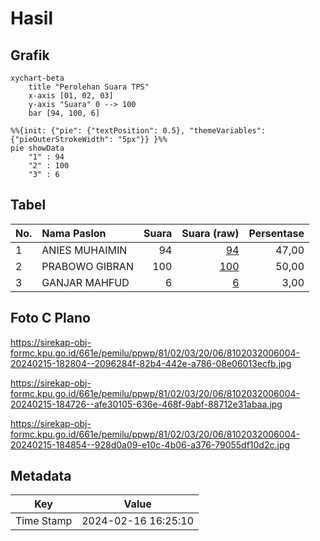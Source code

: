 # Hasil

## Grafik

```mermaid
xychart-beta
    title "Perolehan Suara TPS"
    x-axis [01, 02, 03]
    y-axis "Suara" 0 --> 100
    bar [94, 100, 6]
```

```mermaid
%%{init: {"pie": {"textPosition": 0.5}, "themeVariables": {"pieOuterStrokeWidth": "5px"}} }%%
pie showData
    "1" : 94
    "2" : 100
    "3" : 6
```

## Tabel

| No. | Nama Paslon    | Suara | Suara (raw) | Persentase |
|:--- |:-------------- | -----:| -----------:| ----------:|
| 1   | ANIES MUHAIMIN | 94    | [94][p-1]   | 47,00      |
| 2   | PRABOWO GIBRAN | 100   | [100][p-2]  | 50,00      |
| 3   | GANJAR MAHFUD  | 6     | [6][p-3]    | 3,00       |


[p-1]: https://github.com/gigit-pemilu/pemilu-2024-81-maluku/blob/main/pilpres/hitung-suara/sub/81-maluku/sub/02-maluku-tenggara/sub/03-kei-besar/sub/2006-elat/sub/004-tps/sub/paslon-1.txt
[p-2]: https://github.com/gigit-pemilu/pemilu-2024-81-maluku/blob/main/pilpres/hitung-suara/sub/81-maluku/sub/02-maluku-tenggara/sub/03-kei-besar/sub/2006-elat/sub/004-tps/sub/paslon-2.txt
[p-3]: https://github.com/gigit-pemilu/pemilu-2024-81-maluku/blob/main/pilpres/hitung-suara/sub/81-maluku/sub/02-maluku-tenggara/sub/03-kei-besar/sub/2006-elat/sub/004-tps/sub/paslon-3.txt

## Foto C Plano

https://sirekap-obj-formc.kpu.go.id/661e/pemilu/ppwp/81/02/03/20/06/8102032006004-20240215-182804--2096284f-82b4-442e-a786-08e06013ecfb.jpg

https://sirekap-obj-formc.kpu.go.id/661e/pemilu/ppwp/81/02/03/20/06/8102032006004-20240215-184726--afe30105-636e-468f-9abf-88712e31abaa.jpg

https://sirekap-obj-formc.kpu.go.id/661e/pemilu/ppwp/81/02/03/20/06/8102032006004-20240215-184854--928d0a09-e10c-4b06-a376-79055df10d2c.jpg


## Metadata

| Key        | Value               |
| ---------- | ------------------- |
| Time Stamp | 2024-02-16 16:25:10 |



